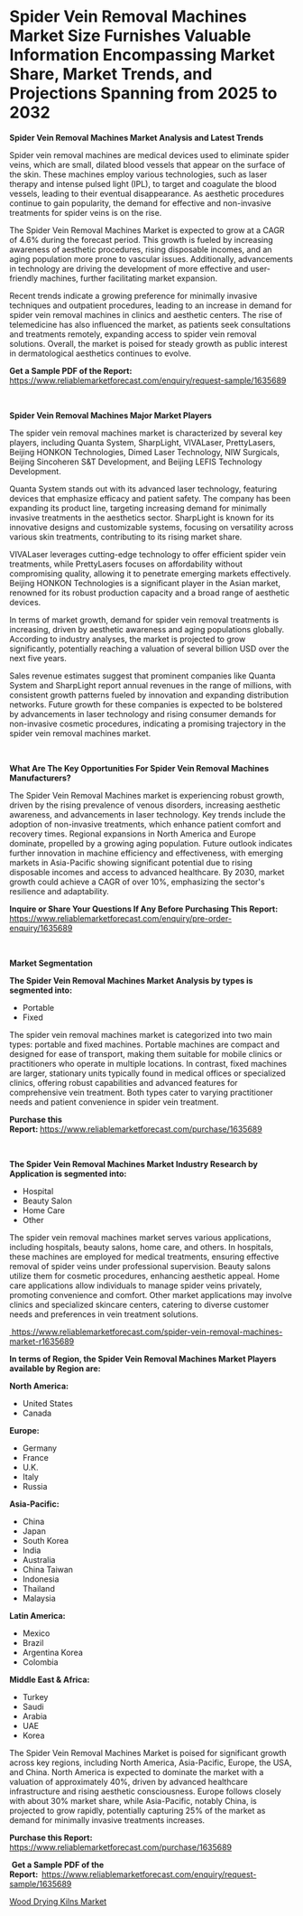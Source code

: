 <p><h1>Spider Vein Removal Machines Market Size Furnishes Valuable Information Encompassing Market Share, Market Trends, and Projections Spanning from 2025 to 2032</h1></p><p><strong>Spider Vein Removal Machines Market Analysis and Latest Trends</strong></p>
<p><p>Spider vein removal machines are medical devices used to eliminate spider veins, which are small, dilated blood vessels that appear on the surface of the skin. These machines employ various technologies, such as laser therapy and intense pulsed light (IPL), to target and coagulate the blood vessels, leading to their eventual disappearance. As aesthetic procedures continue to gain popularity, the demand for effective and non-invasive treatments for spider veins is on the rise.</p><p>The Spider Vein Removal Machines Market is expected to grow at a CAGR of 4.6% during the forecast period. This growth is fueled by increasing awareness of aesthetic procedures, rising disposable incomes, and an aging population more prone to vascular issues. Additionally, advancements in technology are driving the development of more effective and user-friendly machines, further facilitating market expansion. </p><p>Recent trends indicate a growing preference for minimally invasive techniques and outpatient procedures, leading to an increase in demand for spider vein removal machines in clinics and aesthetic centers. The rise of telemedicine has also influenced the market, as patients seek consultations and treatments remotely, expanding access to spider vein removal solutions. Overall, the market is poised for steady growth as public interest in dermatological aesthetics continues to evolve.</p></p>
<p><strong>Get a Sample PDF of the Report:&nbsp;</strong> <a href="https://www.reliablemarketforecast.com/enquiry/request-sample/1635689?utm_campaign=1169&utm_medium=2&utm_source=Github&utm_content=ia&utm_term=16022025&utm_id=spider-vein-removal-machines">https://www.reliablemarketforecast.com/enquiry/request-sample/1635689</a></p>
<p>&nbsp;</p>
<p><strong>Spider Vein Removal Machines Major Market Players</strong></p>
<p><p>The spider vein removal machines market is characterized by several key players, including Quanta System, SharpLight, VIVALaser, PrettyLasers, Beijing HONKON Technologies, Dimed Laser Technology, NIW Surgicals, Beijing Sincoheren S&T Development, and Beijing LEFIS Technology Development. </p><p>Quanta System stands out with its advanced laser technology, featuring devices that emphasize efficacy and patient safety. The company has been expanding its product line, targeting increasing demand for minimally invasive treatments in the aesthetics sector. SharpLight is known for its innovative designs and customizable systems, focusing on versatility across various skin treatments, contributing to its rising market share.</p><p>VIVALaser leverages cutting-edge technology to offer efficient spider vein treatments, while PrettyLasers focuses on affordability without compromising quality, allowing it to penetrate emerging markets effectively. Beijing HONKON Technologies is a significant player in the Asian market, renowned for its robust production capacity and a broad range of aesthetic devices.</p><p>In terms of market growth, demand for spider vein removal treatments is increasing, driven by aesthetic awareness and aging populations globally. According to industry analyses, the market is projected to grow significantly, potentially reaching a valuation of several billion USD over the next five years.</p><p>Sales revenue estimates suggest that prominent companies like Quanta System and SharpLight report annual revenues in the range of millions, with consistent growth patterns fueled by innovation and expanding distribution networks. Future growth for these companies is expected to be bolstered by advancements in laser technology and rising consumer demands for non-invasive cosmetic procedures, indicating a promising trajectory in the spider vein removal machines market.</p></p>
<p>&nbsp;</p>
<p><strong>What Are The Key Opportunities For Spider Vein Removal Machines Manufacturers?</strong></p>
<p><p>The Spider Vein Removal Machines market is experiencing robust growth, driven by the rising prevalence of venous disorders, increasing aesthetic awareness, and advancements in laser technology. Key trends include the adoption of non-invasive treatments, which enhance patient comfort and recovery times. Regional expansions in North America and Europe dominate, propelled by a growing aging population. Future outlook indicates further innovation in machine efficiency and effectiveness, with emerging markets in Asia-Pacific showing significant potential due to rising disposable incomes and access to advanced healthcare. By 2030, market growth could achieve a CAGR of over 10%, emphasizing the sector's resilience and adaptability.</p></p>
<p><strong>Inquire or Share Your Questions If Any Before Purchasing This Report:</strong> <a href="https://www.reliablemarketforecast.com/enquiry/pre-order-enquiry/1635689?utm_campaign=1169&utm_medium=2&utm_source=Github&utm_content=ia&utm_term=16022025&utm_id=spider-vein-removal-machines">https://www.reliablemarketforecast.com/enquiry/pre-order-enquiry/1635689</a></p>
<p>&nbsp;</p>
<p><strong>Market Segmentation</strong></p>
<p><strong>The Spider Vein Removal Machines Market Analysis by types is segmented into:</strong></p>
<p><ul><li>Portable</li><li>Fixed</li></ul></p>
<p><p>The spider vein removal machines market is categorized into two main types: portable and fixed machines. Portable machines are compact and designed for ease of transport, making them suitable for mobile clinics or practitioners who operate in multiple locations. In contrast, fixed machines are larger, stationary units typically found in medical offices or specialized clinics, offering robust capabilities and advanced features for comprehensive vein treatment. Both types cater to varying practitioner needs and patient convenience in spider vein treatment.</p></p>
<p><strong>Purchase this Report:&nbsp;</strong><a href="https://www.reliablemarketforecast.com/purchase/1635689?utm_campaign=1169&utm_medium=2&utm_source=Github&utm_content=ia&utm_term=16022025&utm_id=spider-vein-removal-machines">https://www.reliablemarketforecast.com/purchase/1635689</a></p>
<p>&nbsp;</p>
<p><strong>The Spider Vein Removal Machines Market Industry Research by Application is segmented into:</strong></p>
<p><ul><li>Hospital</li><li>Beauty Salon</li><li>Home Care</li><li>Other</li></ul></p>
<p><p>The spider vein removal machines market serves various applications, including hospitals, beauty salons, home care, and others. In hospitals, these machines are employed for medical treatments, ensuring effective removal of spider veins under professional supervision. Beauty salons utilize them for cosmetic procedures, enhancing aesthetic appeal. Home care applications allow individuals to manage spider veins privately, promoting convenience and comfort. Other market applications may involve clinics and specialized skincare centers, catering to diverse customer needs and preferences in vein treatment solutions.</p></p>
<p><a href="https://www.reliablemarketforecast.com/spider-vein-removal-machines-market-r1635689?utm_campaign=1169&utm_medium=2&utm_source=Github&utm_content=ia&utm_term=16022025&utm_id=spider-vein-removal-machines">&nbsp;https://www.reliablemarketforecast.com/spider-vein-removal-machines-market-r1635689</a></p>
<p><strong>In terms of Region, the Spider Vein Removal Machines Market Players available by Region are:</strong></p>
<p>
    <p> <strong> North America: </strong>
        <ul>
            <li>United States</li>
            <li>Canada</li>
        </ul>
        </p> 
    <p> <strong> Europe: </strong>
        <ul>
            <li>Germany</li>
            <li>France</li>
            <li>U.K.</li>
            <li>Italy</li>
            <li>Russia</li>
        </ul>
        </p> 
    <p> <strong> Asia-Pacific: </strong>
        <ul>
            <li>China</li>
            <li>Japan</li>
            <li>South Korea</li>
            <li>India</li>
            <li>Australia</li>
            <li>China Taiwan</li>
            <li>Indonesia</li>
            <li>Thailand</li>
            <li>Malaysia</li>
        </ul>
        </p> 
    <p> <strong> Latin America: </strong>
        <ul>
            <li>Mexico</li>
            <li>Brazil</li>
            <li>Argentina Korea</li>
            <li>Colombia</li>
        </ul>
        </p> 
    <p> <strong> Middle East & Africa: </strong>
        <ul>
            <li>Turkey</li>
            <li>Saudi</li>
            <li>Arabia</li>
            <li>UAE</li>
            <li>Korea</li>
        </ul>
    </p>
    </p>
<p><p>The Spider Vein Removal Machines Market is poised for significant growth across key regions, including North America, Asia-Pacific, Europe, the USA, and China. North America is expected to dominate the market with a valuation of approximately 40%, driven by advanced healthcare infrastructure and rising aesthetic consciousness. Europe follows closely with about 30% market share, while Asia-Pacific, notably China, is projected to grow rapidly, potentially capturing 25% of the market as demand for minimally invasive treatments increases.</p></p>
<p><strong>Purchase this Report: </strong><a href="https://www.reliablemarketforecast.com/purchase/1635689?utm_campaign=1169&utm_medium=2&utm_source=Github&utm_content=ia&utm_term=16022025&utm_id=spider-vein-removal-machines">https://www.reliablemarketforecast.com/purchase/1635689</a></p>
<p>&nbsp;<strong>Get a Sample PDF of the Report:&nbsp;&nbsp;</strong><a href="https://www.reliablemarketforecast.com/enquiry/request-sample/1635689?utm_campaign=1169&utm_medium=2&utm_source=Github&utm_content=ia&utm_term=16022025&utm_id=spider-vein-removal-machines">https://www.reliablemarketforecast.com/enquiry/request-sample/1635689</a></p>
<p><strong></strong></p>
<p><p><a href="https://github.com/pizolina/Market-Research-Report-List-7/blob/main/wood-drying-kilns-market.md?utm_campaign=1169&utm_medium=2&utm_source=Github&utm_content=ia&utm_term=16022025&utm_id=spider-vein-removal-machines">Wood Drying Kilns Market</a></p></p>